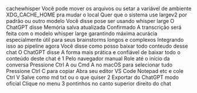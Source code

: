 cachewhisper
Você pode mover os arquivos ou setar a variável de ambiente XDG_CACHE_HOME pra mudar o local
Quer que o sistema use largev2 por padrão ou outro modelo
Você disse
pose ser usando whisper large
O ChatGPT disse
Memória salva atualizada
Confirmado A transcrição será feita com o modelo whisper large garantindo máxima acurácia  especialmente útil para seus brainstorms longos e complexos Integrando isso ao pipeline agora
Você disse
como posso baixar todo conteudo desse chat
O ChatGPT disse
A forma mais prática e confiável de baixar todo o conteúdo deste chat é
 1 Pelo navegador manual
Role até o início da conversa
Pressione Ctrl  A ou Cmd  A no macOS para selecionar tudo
Pressione Ctrl  C para copiar
Abra seu editor VS Code Notepad etc e cole Ctrl  V
Salve como md txt ou o que quiser
 2 Exportar do ChatGPT modo oficial
Clique no menu  3 pontinhos no canto superior direito do chat